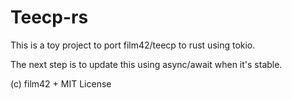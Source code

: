 Teecp-rs
========

This is a toy project to port film42/teecp to rust using tokio.

The next step is to update this using async/await when it's stable.

(c) film42 + MIT License
